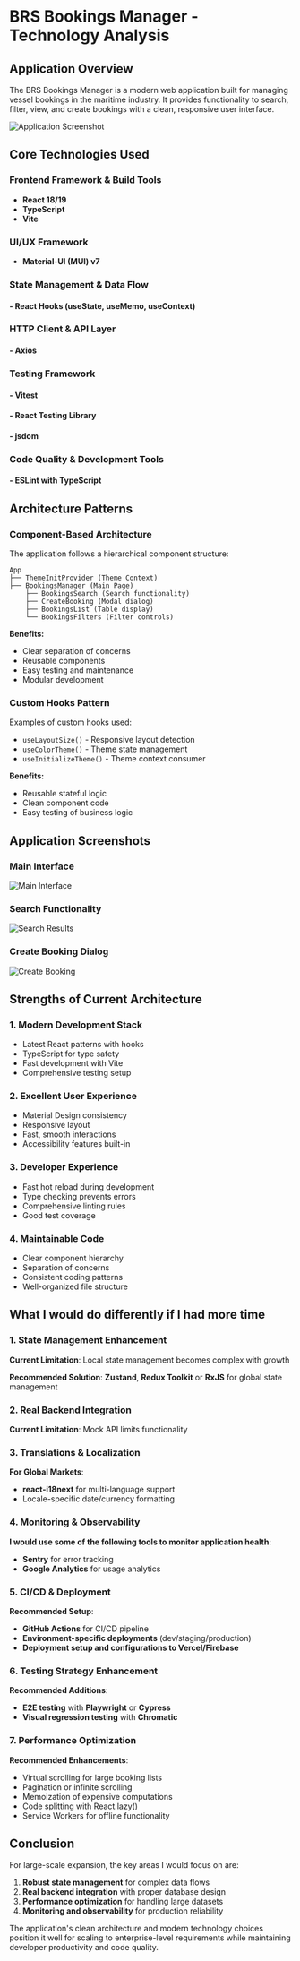 # BRS Bookings Manager - Technology Analysis

## Application Overview

The BRS Bookings Manager is a modern web application built for managing vessel bookings in the maritime industry. It provides functionality to search, filter, view, and create bookings with a clean, responsive user interface.

![Application Screenshot](https://github.com/user-attachments/assets/c9073d87-81c3-4bfc-bdc0-9f40c8620d3e)

## Core Technologies Used

### Frontend Framework & Build Tools

- **React 18/19**
- **TypeScript**
- **Vite**

### UI/UX Framework

- **Material-UI (MUI) v7**

### State Management & Data Flow

#### - **React Hooks (useState, useMemo, useContext)**

### HTTP Client & API Layer

#### - **Axios**

### Testing Framework

#### - **Vitest**

#### - **React Testing Library**

#### - **jsdom**

### Code Quality & Development Tools

#### - **ESLint with TypeScript**

## Architecture Patterns

### Component-Based Architecture

The application follows a hierarchical component structure:

```
App
├── ThemeInitProvider (Theme Context)
├── BookingsManager (Main Page)
    ├── BookingsSearch (Search functionality)
    ├── CreateBooking (Modal dialog)
    ├── BookingsList (Table display)
    └── BookingsFilters (Filter controls)
```

**Benefits:**

- Clear separation of concerns
- Reusable components
- Easy testing and maintenance
- Modular development

### Custom Hooks Pattern

Examples of custom hooks used:

- `useLayoutSize()` - Responsive layout detection
- `useColorTheme()` - Theme state management
- `useInitializeTheme()` - Theme context consumer

**Benefits:**

- Reusable stateful logic
- Clean component code
- Easy testing of business logic

## Application Screenshots

### Main Interface

![Main Interface](https://github.com/user-attachments/assets/c9073d87-81c3-4bfc-bdc0-9f40c8620d3e)

### Search Functionality

![Search Results](https://github.com/user-attachments/assets/547f74ed-5c05-40fb-b9aa-f91209faa290)

### Create Booking Dialog

![Create Booking](https://github.com/user-attachments/assets/738c10a5-4951-417a-9362-a639e6270da0)

## Strengths of Current Architecture

### 1. **Modern Development Stack**

- Latest React patterns with hooks
- TypeScript for type safety
- Fast development with Vite
- Comprehensive testing setup

### 2. **Excellent User Experience**

- Material Design consistency
- Responsive layout
- Fast, smooth interactions
- Accessibility features built-in

### 3. **Developer Experience**

- Fast hot reload during development
- Type checking prevents errors
- Comprehensive linting rules
- Good test coverage

### 4. **Maintainable Code**

- Clear component hierarchy
- Separation of concerns
- Consistent coding patterns
- Well-organized file structure

## What I would do differently if I had more time

### 1. **State Management Enhancement**

**Current Limitation**: Local state management becomes complex with growth

**Recommended Solution**: **Zustand**, **Redux Toolkit** or **RxJS** for global state management

### 2. **Real Backend Integration**

**Current Limitation**: Mock API limits functionality

### 3. **Translations & Localization**

**For Global Markets**:

- **react-i18next** for multi-language support
- Locale-specific date/currency formatting

### 4. **Monitoring & Observability**

**I would use some of the following tools to monitor application health**:

- **Sentry** for error tracking
- **Google Analytics** for usage analytics

### 5. **CI/CD & Deployment**

**Recommended Setup**:

- **GitHub Actions** for CI/CD pipeline
- **Environment-specific deployments** (dev/staging/production)
- **Deployment setup and configurations to Vercel/Firebase**

### 6. **Testing Strategy Enhancement**

**Recommended Additions**:

- **E2E testing** with **Playwright** or **Cypress**
- **Visual regression testing** with **Chromatic**

### 7. **Performance Optimization**

**Recommended Enhancements**:

- Virtual scrolling for large booking lists
- Pagination or infinite scrolling
- Memoization of expensive computations
- Code splitting with React.lazy()
- Service Workers for offline functionality

## Conclusion

For large-scale expansion, the key areas I would focus on are:

1. **Robust state management** for complex data flows
2. **Real backend integration** with proper database design
3. **Performance optimization** for handling large datasets
4. **Monitoring and observability** for production reliability

The application's clean architecture and modern technology choices position it well for scaling to enterprise-level requirements while maintaining developer productivity and code quality.
